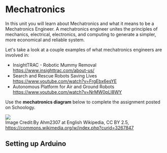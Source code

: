 # Mechatronics

In this unit you will learn about Mechatronics and what it means to be a Mechatronics Engineer. A mechatronics engineer unites the principles of mechanics, electrical, electronics, and computing to generate a simpler, more economical and reliable system. 

Let's take a look at a couple examples of what mechatronics engineers are involved in:

* InsightTRAC - Robotic Mummy Removal https://www.insighttrac.com/about-us/
* Search and Rescue Robots Saving Lives https://www.youtube.com/watch?v=FrgEbx6esYE 
* Autonomous Platform for Air and Ground Robots https://www.youtube.com/watch?v=NrMW0pLl8WY

Use the **mechatronics diagram** below to complete the assignment posted on Schoology. 

![](https://upload.wikimedia.org/wikipedia/commons/9/99/Mecha.gif) <br>Image Credit:By Ahm2307 at English Wikipedia, CC BY 2.5, https://commons.wikimedia.org/w/index.php?curid=3267847

## Setting up Arduino
